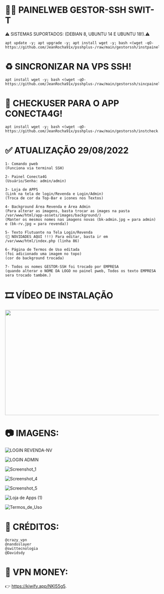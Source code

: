 # 👨‍💻 PAINELWEB GESTOR-SSH SWIT-T
⚠ SISTEMAS SUPORTADOS: (DEBIAN 8, UBUNTU 14 E UBUNTU 18!).⚠
```
apt update -y; apt upgrade -y; apt install wget -y; bash <(wget -qO- https://github.com/JeanRocha91x/psshplus-/raw/main/gestorssh/instpainel.sh)
```

# ♻ SINCRONIZAR NA VPS SSH!
```
apt install wget -y; bash <(wget -qO- https://github.com/JeanRocha91x/psshplus-/raw/main/gestorssh/sincpainel.sh)
```

# 🛂 CHECKUSER PARA O APP CONECTA4G!
```
apt install wget -y; bash <(wget -qO- https://github.com/JeanRocha91x/psshplus-/raw/main/gestorssh/instcheck.sh)
```

# ✅ ATUALIZAÇÃO 29/08/2022
```
1- Comando pweb
(Funciona via terminal SSH)

2- Painel Conecta4G 
(Usuário/Senha: admin/admin)

3- Loja de APPS 
(Link na tela de login/Revenda e Login/Admin)
(Troca de cor da Top-Bar e icones nos Textos)

4- Background Área Revenda e Área Admin
(Para alterar as imagens, basta trocar as images na pasta /var/www/html/app-assets/images/background/)
(Manter os mesmos nomes nas imagens novas (bk-admin.jpg = para admin) e (bk-rv.jpg = para revenda))

5- Texto Flutuante na Tela Login/Revenda
(📣 NOVIDADES AQUI !!!) Para editar, basta ir em /var/www/html/index.php (linha 86)

6- Página de Termos de Uso editada
(foi adicionado uma imagem no topo)
(cor do background trocada)

7- Todos os nomes GESTOR-SSH foi trocado por EMPRESA
(quando alterar o NOME DA LOGO no painel pweb, Todos os texto EMPRESA sera trocado também.)
```

# 🎞 VÍDEO DE INSTALAÇÃO
<a href="https://youtu.be/eLurS-xv17Y" target="_blank"><img  width="625" height="344" src="https://user-images.githubusercontent.com/105602625/185815718-76350347-11c2-4dd3-a74d-e64806951c1e.png"></a>


# 📷 IMAGENS:
![LOGIN REVENDA-NV](https://user-images.githubusercontent.com/105602625/187283396-50394a4d-e696-429e-978f-4c67ecf71bdd.jpg)

![LOGIN ADMIN](https://user-images.githubusercontent.com/105602625/187033648-c587cd0b-0ba2-4842-afe7-5054c770246e.jpg)

![Screenshot_1](https://user-images.githubusercontent.com/105602625/184881201-1301576a-8284-4079-9d2c-c168f7d37788.jpg)

![Screenshot_4](https://user-images.githubusercontent.com/105602625/184990006-0a13ff1c-3d57-43ec-8e9d-3d86f3f91c4d.jpg)

![Screenshot_5](https://user-images.githubusercontent.com/105602625/184990008-14ff626d-f9ce-4600-8bc5-565078e804b4.jpg)

![Loja de Apps (1)](https://user-images.githubusercontent.com/105602625/186015816-e7ab04c0-b8ff-464e-84d9-a7b552ba7cc1.jpg)

![Termos_de_Uso](https://user-images.githubusercontent.com/105602625/187283399-d5b41bd6-1de0-42af-800b-a59e45fdc5cd.jpg)

# 📜 CRÉDITOS:
```
@crazy_vpn
@nandoslayer
@swittecnologia
@Davidsdy
```

# 🚀 VPN MONEY:
👉 https://kiwify.app/NKl55g5.
